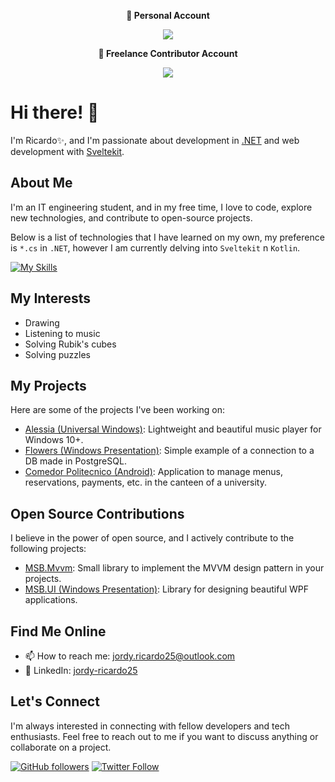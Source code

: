 <p align="center"><strong>🙋 Personal Account</strong></p>

<p align="center">
  <a href="https://github.com/jordy-ricardo25">
    <img src="https://github-readme-stats.vercel.app/api?username=jordy-ricardo25&show_icons=true&hide_title=true&theme=nightowl" />
  </a>
</p>

<p align="center"><strong>💼 Freelance Contributor Account</strong></p>

<p align="center">
  <a href="https://github.com/jordy-carrion">
    <img src="https://github-readme-stats.vercel.app/api?username=jordy-carrion&show_icons=true&hide_title=true&theme=dracula" />
  </a>
</p>



# Hi there! 👋

I'm Ricardo✨, and I'm passionate about development in [.NET](https://dotnet.microsoft.com/) and web development with [Sveltekit](https://kit.svelte.dev/).
## About Me

I'm an IT engineering student, and in my free time, I love to code, explore new technologies, and contribute to open-source projects.

Below is a list of technologies that I have learned on my own, my preference is `*.cs` in `.NET`, however I am currently delving into `Sveltekit` n `Kotlin`.

[![My Skills](https://skillicons.dev/icons?i=git,arduino,html,css,ts,sass,svelte,nodejs,cs,dotnet,kotlin,vue,mysql,sqlite&theme=light)](https://skillicons.dev)

## My Interests

- Drawing
- Listening to music
- Solving Rubik's cubes
- Solving puzzles

## My Projects

Here are some of the projects I've been working on:

- [Alessia (Universal Windows)](https://github.com/MSB-Studios/Alessia-Universal-Windows): Lightweight and beautiful music player for Windows 10+.
- [Flowers (Windows Presentation)](https://github.com/jordy-ricardo25/Flowers-Windows-Presentation): Simple example of a connection to a DB made in PostgreSQL.
- [Comedor Politecnico (Android)](https://github.com/ETSA-Labs/Comedor-Politecnico): Application to manage menus, reservations, payments, etc. in the canteen of a university.

## Open Source Contributions

I believe in the power of open source, and I actively contribute to the following projects:

- [MSB.Mvvm](https://github.com/MSB-Studios/MSB.Mvvm-NET-Standard): Small library to implement the MVVM design pattern in your projects.
- [MSB.UI (Windows Presentation)](https://github.com/MSB-Studios/MSB.UI-Windows-Presentation): Library for designing beautiful WPF applications.

## Find Me Online

- 📫 How to reach me: [jordy.ricardo25@outlook.com](mailto:jordy.ricardo25@outlook.com)
- 💼 LinkedIn: [jordy-ricardo25](https://www.linkedin.com/in/jordy-ricardo25/)
<!--- 🌐 Personal Website/Blog: [Your Website/Blog](https://www.yourwebsite.com) -->

## Let's Connect

I'm always interested in connecting with fellow developers and tech enthusiasts. Feel free to reach out to me if you want to discuss anything or collaborate on a project.

[![GitHub followers](https://img.shields.io/github/followers/jordy-ricardo25?label=Follow&style=social)](https://github.com/jordy-ricardo25)
[![Twitter Follow](https://img.shields.io/twitter/follow/immikesb?style=social)](https://twitter.com/immikesb)

